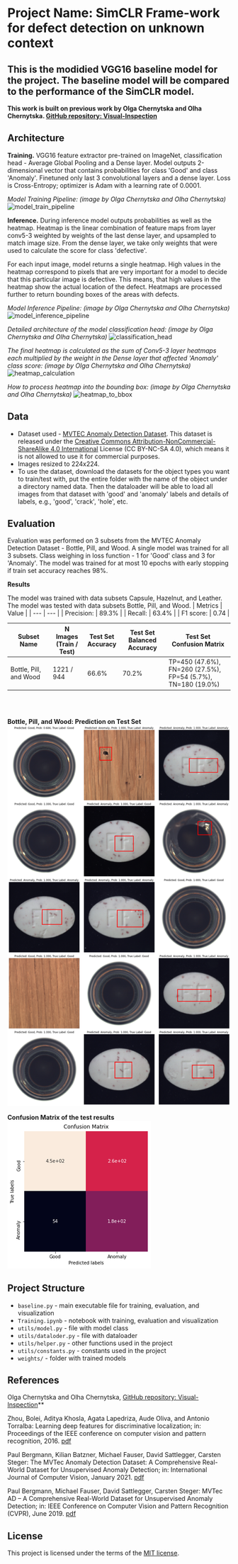 # Project Name: SimCLR Frame-work for defect detection on unknown context

## This is the modidied VGG16 baseline model for the project. The baseline model will be compared to the performance of the SimCLR model.

**This work is built on previous work by Olga Chernytska and Olha Chernytska. [GitHub repository: Visual-Inspection](https://github.com/OlgaChernytska/Visual-Inspection)**


## Architecture

**Training.**
VGG16 feature extractor pre-trained on ImageNet, classification head - Average Global Pooling and a Dense layer. Model outputs 2-dimensional vector that contains probabilities for class 'Good' and class 'Anomaly'. Finetuned only last 3 convolutional layers and a dense layer. Loss is Cross-Entropy; optimizer is Adam with a learning rate of 0.0001.


*Model Training Pipeline: (image by Olga Chernytska and Olha Chernytska)*
![model_train_pipeline](docs/model_train_pipeline.png)

**Inference.**
During inference model outputs probabilities as well as the heatmap. Heatmap is the linear combination of feature maps from layer conv5-3 weighted by weights of the last dense layer, and upsampled to match image size. From the dense layer, we take only weights that were used to calculate the score for class 'defective'. 

For each input image, model returns a single heatmap. High values in the heatmap correspond to pixels that are very important for a model to decide that this particular image is defective. This means, that high values in the heatmap show the actual location of the defect. Heatmaps are processed further to return bounding boxes of the areas with defects.

*Model Inference Pipeline: (image by Olga Chernytska and Olha Chernytska)*
![model_inference_pipeline](docs/model_inference_pipeline.png)

*Detailed architecture of the model classification head: (image by Olga Chernytska and Olha Chernytska)*
![classification_head](docs/classification_head_detailed.png)

*The final heatmap is calculated as the sum of Conv5-3 layer heatmaps each multiplied by the weight in the Dense layer that affected 'Anomaly' class score: (image by Olga Chernytska and Olha Chernytska)*
![heatmap_calculation](docs/heatmap_calculation.png)

*How to process heatmap into the bounding box: (image by Olga Chernytska and Olha Chernytska)*
![heatmap_to_bbox](docs/heatmap_to_bbox.png)


## Data

 - Dataset used - [MVTEC Anomaly Detection Dataset](https://www.mvtec.com/company/research/datasets/mvtec-ad). This dataset is released under the [Creative Commons Attribution-NonCommercial-ShareAlike 4.0 International](https://creativecommons.org/licenses/by-nc-sa/4.0/) License (CC BY-NC-SA 4.0), which means it is not allowed to use it for commercial purposes.
 - Images resized to 224x224.
 - To use the dataset, download the datasets for the object types you want to train/test with, put the entire folder with the name of the object under a directory named data. Then the dataloader will be able to load all images from that dataset with 'good' and 'anomaly' labels and details of labels, e.g., 'good', 'crack', 'hole', etc.


## Evaluation
Evaluation was performed on 3 subsets from the MVTEC Anomaly Detection Dataset - Bottle, Pill, and Wood. A single model was trained for all 3 subsets. Class weighing in loss function - 1 for 'Good' class and 3 for 'Anomaly'. The model was trained for at most 10 epochs with early stopping if train set accuracy reaches 98%.

**Results**

The model was trained with data subsets Capsule, Hazelnut, and Leather.
The model was tested with data subsets Bottle, Pill, and Wood.
| Metrics | Value |
| --- | --- |
| Precision: | 89.3% |
| Recall: | 63.4% |
| F1 score: | 0.74 |

| Subset Name | N Images <br /> (Train / Test) | Test Set <br /> Accuracy | Test Set <br /> Balanced Accuracy | Test Set <br /> Confusion Matrix |
| --- | --- | --- | --- | --- |
| Bottle, Pill, and Wood | 1221 / 944 | 66.6% | 70.2% | TP=450 (47.6%), FN=260 (27.5%), <br /> FP=54 (5.7%), TN=180 (19.0%) |

<br><br>

**Bottle, Pill, and Wood: Prediction on Test Set** <br>
![testing result](docs/3_types_testing.png)

**Confusion Matrix of the test results** <br>
![confusion matrix](docs/confusion_matrix.png)


## Project Structure

- ```baseline.py``` - main executable file for training, evaluation, and visualization
- ```Training.ipynb``` - notebook with training, evaluation and visualization
- ```utils/model.py``` - file with model class 
- ```utils/dataloder.py``` - file with dataloader
- ```utils/helper.py``` - other functions used in the project
- ```utils/constants.py``` - constants used in the project
- ```weights/``` - folder with trained models


## References

Olga Chernytska and Olha Chernytska, [GitHub repository: Visual-Inspection](https://github.com/OlgaChernytska/Visual-Inspection)**

Zhou, Bolei, Aditya Khosla, Agata Lapedriza, Aude Oliva, and Antonio Torralba: Learning deep features for discriminative localization; in: Proceedings of the IEEE conference on computer vision and pattern recognition, 2016. [pdf](https://arxiv.org/pdf/1512.04150.pdf)

Paul Bergmann, Kilian Batzner, Michael Fauser, David Sattlegger, Carsten Steger: The MVTec Anomaly Detection Dataset: A Comprehensive Real-World Dataset for Unsupervised Anomaly Detection; in: International Journal of Computer Vision, January 2021. [pdf](https://link.springer.com/content/pdf/10.1007/s11263-020-01400-4.pdf)

Paul Bergmann, Michael Fauser, David Sattlegger, Carsten Steger: MVTec AD – A Comprehensive Real-World Dataset for Unsupervised Anomaly Detection;
in: IEEE Conference on Computer Vision and Pattern Recognition (CVPR), June 2019. [pdf](https://www.mvtec.com/fileadmin/Redaktion/mvtec.com/company/research/datasets/mvtec_ad.pdf)


## License
This project is licensed under the terms of the [MIT license](https://choosealicense.com/licenses/mit/).
